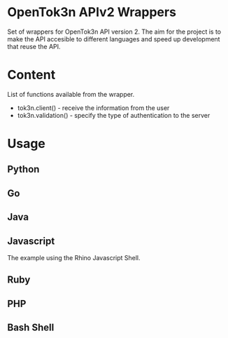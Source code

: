 OpenTok3n APIv2 Wrappers
========================

Set of wrappers for OpenTok3n API version 2. The aim for the project is to make the API accesible to different languages and speed up development that reuse the API.


Content
=======

List of functions available from the wrapper.

- tok3n.client()  - receive the information from the user
- tok3n.validation()  - specify the type of authentication to the server

Usage
=====
## Python

## Go

## Java

## Javascript
The example using the Rhino Javascript Shell.

## Ruby

## PHP

## Bash Shell

